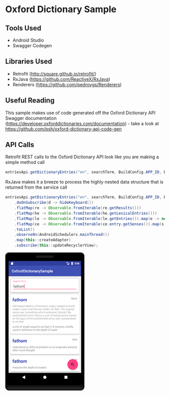 # Oxford Dictionary Sample

## Tools Used
* Android Studio
* Swagger Codegen

## Libraries Used
* Retrofit (http://square.github.io/retrofit/)
* RxJava (https://github.com/ReactiveX/RxJava)
* Renderers (https://github.com/pedrovgs/Renderers)

## Useful Reading
This sample makes use of code generated off the Oxford Dictionary API Swagger documentation (https://developer.oxforddictionaries.com/documentation) - take a look at https://github.com/psh/oxford-dictionary-api-code-gen

## API Calls
Retrofit REST calls to the Oxford Dictionary API look like you are making a simple method call
```java
entriesApi.getDictionaryEntries("en", searchTerm, BuildConfig.APP_ID, BuildConfig.APP_KEY);
```

RxJava makes it a breeze to process the highly nested data structure that is returned from the service call
```java
entriesApi.getDictionaryEntries("en", searchTerm, BuildConfig.APP_ID, BuildConfig.APP_KEY)
    .doOnSubscribe(d -> hideKeyboard())
    .flatMap(re -> Observable.fromIterable(re.getResults()))
    .flatMap(he -> Observable.fromIterable(he.getLexicalEntries()))
    .flatMap(le -> Observable.fromIterable(le.getEntries()).map(e -> new CategorizedEntry(searchTerm, le.getLexicalCategory(), e)))
    .flatMap(ce -> Observable.fromIterable(ce.entry.getSenses()).map(s -> new Definition(ce.category, ce.word, ce.entry, s)))
    .toList()
    .observeOn(AndroidSchedulers.mainThread())
    .map(this::createAdapter)
    .subscribe(this::updateRecyclerView);
```

![Screenshot](screenshot.png)
